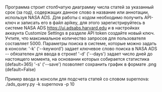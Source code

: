 Программа строит столбчатую диаграмму числа статей за указанный срок (за год), содержащих данное слово в название или аннотации, используя NASA ADS. 
Для работы с кодом необходимо получить API-ключ и записать его в файл apikey, для этого зарегистрируйтесь в системе NASA ADS https://ui.adsabs.harvard.edu и в настройках аккаунта Customize Settings в разделе API token создайте новый ключ. Учтите, что максимальное количество запросов для пользователя составляет 5000.
Параметры поиска в системе, которые можно задать в консоли:
		'-k' ('--keyword') задает ключевое слово поиска в NASA ADS -- обязателен для ввода в строке!
        '-d' ('--days') задает число дней до настоящего момента, на основании которых собирается статистика (default=365)
        '-s' ('--save') позволяет сохранить график в формате .png (default=False)

Пример ввода в консоли для подсчета статей со словом supernova: ./ads_query.py -k supernova -p 10